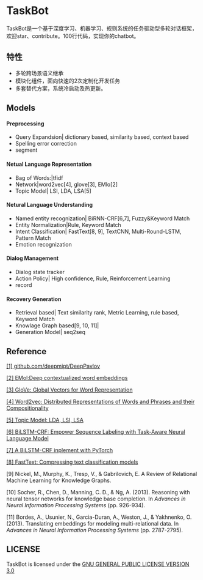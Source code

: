 # TaskBot

TaskBot是一个基于深度学习、机器学习、规则系统的任务驱动型多轮对话框架，欢迎star、contribute。100行代码，实现你的chatbot。

## 特性

+ 多轮跨场景语义继承
+ 模块化组件，面向快速的2次定制化开发任务
+ 多套替代方案，系统冷启动及热更新。

## Models

#### Preprocessing

- Query Expandsion| dictionary based, similarity based, context based
- Spelling error correction
- segment

#### Netual Language Representation

- Bag of Words:|tfidf
- Network|word2vec[4], glove[3], EMlo[2]
- Topic Model| LSI, LDA, LSA[5]

#### Netural Language Understanding

- Named entity recognization| BiRNN-CRF[6,7], Fuzzy&Keyword Match
- Entity Normalization|Rule, Keyword Match
- Intent Classification| FastText[8, 9], TextCNN, Multi-Round-LSTM, Pattern Match
- Emotion recognization

#### Dialog Management

- Dialog state tracker
- Action Policy| High confidence, Rule, Reinforcement Learning
- record

#### Recovery Generation

- Retrieval based| Text similarity rank, Metric Learning, rule based, Keyword Match
- Knowlage Graph based[9, 10, 11]| 
- Generation Model| seq2seq

## Reference

[[1] github.com/deepmipt/DeepPavlov](https://github.com/deepmipt/DeepPavlov)

[[2] EMol:Deep contextualized word embeddings](https://arxiv.org/abs/1807.03121)

[[3] GloVe: Global Vectors for Word Representation](http://www.aclweb.org/anthology/D14-1162)

[[4] Word2vec: Distributed Representations of Words and Phrases and their Compositionality](http://papers.nips.cc/paper/5021-distributed-representations-of-words-andphrases)

[[5] Topic Model: LDA, LSI, LSA](https://blog.csdn.net/lmm6895071/article/details/74999129)

[[6]  BiLSTM-CRF: Empower Sequence Labeling with Task-Aware Neural Language Model](https://arxiv.org/abs/1709.04109)

[[7]  A BiLSTM-CRF inplement with PyTorch](https://github.com/LiyuanLucasLiu/LM-LSTM-CRF)

[[8] FastText: Compressing text classification models](https://github.com/facebookresearch/fastText)

[9] Nickel, M., Murphy, K., Tresp, V., & Gabrilovich, E. A Review of Relational Machine Learning for Knowledge Graphs.

[10] Socher, R., Chen, D., Manning, C. D., & Ng, A. (2013). Reasoning with neural tensor networks for knowledge base completion. In *Advances in Neural Information Processing Systems* (pp. 926-934).

[11] Bordes, A., Usunier, N., Garcia-Duran, A., Weston, J., & Yakhnenko, O. (2013). Translating embeddings for modeling multi-relational data. In *Advances in Neural Information Processing Systems* (pp. 2787-2795).


## LICENSE

TaskBot is licensed under the [ GNU GENERAL PUBLIC LICENSE VERSION 3.0](./LICENSE)

